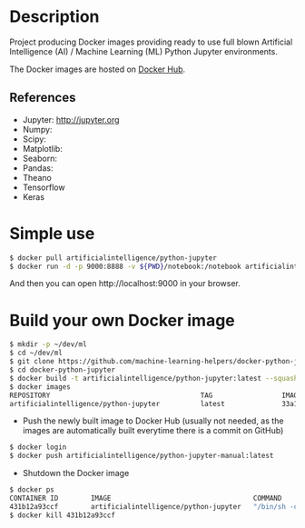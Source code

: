 # Description

Project producing Docker images providing ready to use
full blown Artificial Intelligence (AI) / Machine Learning (ML)
Python Jupyter environments.

The Docker images are hosted on [Docker Hub](http://hub.docker.com/r/artificialintelligence/python-jupyter/).

## References
* Jupyter: http://jupyter.org
* Numpy:
* Scipy:
* Matplotlib:
* Seaborn: 
* Pandas: 
* Theano
* Tensorflow
* Keras

# Simple use
```bash
$ docker pull artificialintelligence/python-jupyter
$ docker run -d -p 9000:8888 -v ${PWD}/notebook:/notebook artificialintelligence/python-jupyter
```
And then you can open http://localhost:9000 in your browser.


# Build your own Docker image
```bash
$ mkdir -p ~/dev/ml
$ cd ~/dev/ml
$ git clone https://github.com/machine-learning-helpers/docker-python-jupyter.git
$ cd docker-python-jupyter
$ docker build -t artificialintelligence/python-jupyter:latest --squash .
$ docker images
REPOSITORY                                     TAG                 IMAGE ID            CREATED              SIZE
artificialintelligence/python-jupyter          latest              33a1ad533140        About a minute ago   2.29GB
```
* Push the newly built image to Docker Hub (usually not needed,
as the images are automatically built everytime there is a commit on GitHub)
```bash
$ docker login
$ docker push artificialintelligence/python-jupyter-manual:latest
```
* Shutdown the Docker image
```bash
$ docker ps
CONTAINER ID        IMAGE                                   COMMAND                  CREATED             STATUS              PORTS                    NAMES
431b12a93ccf        artificialintelligence/python-jupyter   "/bin/sh -c 'jupyt..."   4 minutes ago       Up 4 minutes        0.0.0.0:9000->8888/tcp   friendly_euclid
$ docker kill 431b12a93ccf 
```



